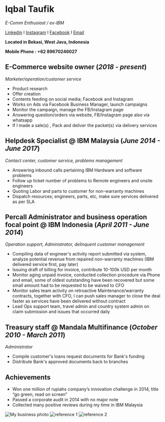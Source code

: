 # Iqbal Taufik
_E-Comm Enthusiast / ex-IBM_

[Linkedin](https://www.linkedin.com/in/iqbal-taufik-75598641/) I [Instagram](https://www.instagram.com/iqbalok/?hl=en) I [Facebook](https://www.facebook.com/iqbaloktaufik) I [Email](mailto:iqbaltaufik88@gmail.com)

**Located in Bekasi, West Java, Indonesia**

**Mobile Phone : +62 89670246027**

## E-Commerce website owner (_2018 - present_)
_Marketer/operation/customer service_
- Product research
- Offer creation
- Contents feeding on social media; Facebook and Instagram
- Works on Ads via Facebook Business Manager, launch campaigns
- Monitor the campaign, manage the FB/Instagram page
- Answering question/orders via website, FB/Instagram page also via whatsapp
- If I made a sale(s) , Pack and deliver the packet(s) via delivery services

## Helpdesk Specialist @ IBM Malaysia (_June 2014 - June 2017_)
_Contact center, customer service, problems management_
- Answering inbound calls pertaining IBM Hardware and software problems
- Follow up ticket number of problems to Remote engineers and onsite engineers
- Quoting Labor and parts to customer for non-warranty machines
- Dispatch resources; engineers, parts, etc, make sure services delivered as per SLA

## Percall Administrator and business operation focal point @ IBM Indonesia (_April 2011 - June 2014_)
_Operation support, Administrator, delinquent customer management_
- Compiling data of engineer's activity report submitted via system, analyze potential revenue from repaired non-warranty machines (IBM delivered service first, pay later)
- Issuing draft of billing for invoice, contribute 10-100k USD per month
- Monitor aging unpaid invoice, conducted collection procedure via Phone and email, some of oldest outstanding have been recovered but some small amount had to be requested to be waived to CFO
- Monitor sales team activity on retroactive Maintenance/warranty contracts, together with CFO, I can push sales manager to close the deal faster as services have been delivered without contract
- Lead Ops support team, travel admin and country system admin on claim submission and issues that occurred daily

## Treasury staff @ Mandala Multifinance (_October 2010 - March 2011_)
_Administrator_
- Compile customer's loans request documents for Bank's funding
- Distribute Bank's approved documents back to branches   

## Achievements
- Won one million of rupiahs company’s innovation challenge in 2014, title “go green, read on screen”
- Passed a corporate audit in 2014 with no major note
- Collected many positive reviews during my time in IBM Malaysia

![My business photo](https://i.postimg.cc/tgM0D42h/iqbal.jpg)
![reference 1](https://i.postimg.cc/BvJdcwHf/reference2.jpg)
![reference 2](https://i.postimg.cc/D0R9rvdx/reference1.jpg)
